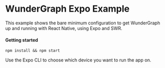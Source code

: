 # WunderGraph Expo Example

This example shows the bare minimum configuration to get WunderGraph up and running with React Native, using Expo and SWR.

#### Getting started

```shell
npm install && npm start
```

Use the Expo CLI to choose which device you want to run the app on.
